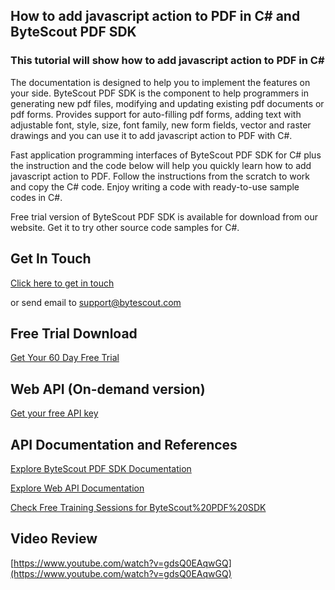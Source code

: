 ## How to add javascript action to PDF in C# and ByteScout PDF SDK

### This tutorial will show how to add javascript action to PDF in C#

The documentation is designed to help you to implement the features on your side. ByteScout PDF SDK is the component to help programmers in generating new pdf files, modifying and updating existing pdf documents or pdf forms. Provides support for auto-filling pdf forms, adding text with adjustable font, style, size, font family, new form fields, vector and raster drawings and you can use it to add javascript action to PDF with C#.

Fast application programming interfaces of ByteScout PDF SDK for C# plus the instruction and the code below will help you quickly learn how to add javascript action to PDF. Follow the instructions from the scratch to work and copy the C# code. Enjoy writing a code with ready-to-use sample codes in C#.

Free trial version of ByteScout PDF SDK is available for download from our website. Get it to try other source code samples for C#.

## Get In Touch

[Click here to get in touch](https://bytescout.zendesk.com/hc/en-us/requests/new?subject=ByteScout%20PDF%20SDK%20Question)

or send email to [support@bytescout.com](mailto:support@bytescout.com?subject=ByteScout%20PDF%20SDK%20Question) 

## Free Trial Download

[Get Your 60 Day Free Trial](https://bytescout.com/download/web-installer?utm_source=github-readme)

## Web API (On-demand version)

[Get your free API key](https://pdf.co/documentation/api?utm_source=github-readme)

## API Documentation and References

[Explore ByteScout PDF SDK Documentation](https://bytescout.com/documentation/index.html?utm_source=github-readme)

[Explore Web API Documentation](https://pdf.co/documentation/api?utm_source=github-readme)

[Check Free Training Sessions for ByteScout%20PDF%20SDK](https://academy.bytescout.com/)

## Video Review

[https://www.youtube.com/watch?v=gdsQ0EAqwGQ](https://www.youtube.com/watch?v=gdsQ0EAqwGQ)